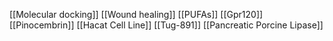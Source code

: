 [[Molecular docking]]
[[Wound healing]]
[[PUFAs]]
[[Gpr120]]
[[Pinocembrin]]
[[Hacat Cell Line]]
[[Tug-891]]
[[Pancreatic Porcine Lipase]]
